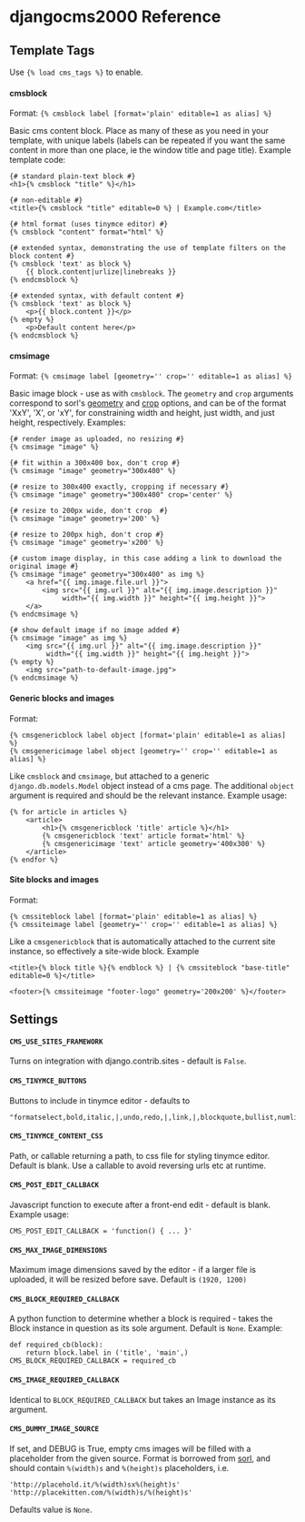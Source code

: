 # djangocms2000 Reference

## Template Tags

Use `{% load cms_tags %}` to enable.


#### cmsblock

Format: `{% cmsblock label [format='plain' editable=1 as alias] %}`

Basic cms content block. Place as many of these as you need in your template, 
with unique labels (labels can be repeated if you want the same content in 
more than one place, ie the window title and page title). Example template code:
    
    {# standard plain-text block #}
    <h1>{% cmsblock "title" %}</h1>
    
    {# non-editable #}
    <title>{% cmsblock "title" editable=0 %} | Example.com</title>
    
    {# html format (uses tinymce editor) #}
    {% cmsblock "content" format="html" %}
    
    {# extended syntax, demonstrating the use of template filters on the block content #}
    {% cmsblock 'text' as block %}
        {{ block.content|urlize|linebreaks }}
    {% endcmsblock %}

    {# extended syntax, with default content #}
    {% cmsblock 'text' as block %}
        <p>{{ block.content }}</p>
    {% empty %}
        <p>Default content here</p>
    {% endcmsblock %}    
    

#### cmsimage

Format: `{% cmsimage label [geometry='' crop='' editable=1 as alias] %}`

Basic image block - use as with `cmsblock`. The `geometry` and `crop` arguments
correspond to sorl's [geometry](http://thumbnail.sorl.net/template.html#geometry) and 
[crop](http://thumbnail.sorl.net/template.html#crop) options, and can be of the format
'XxY', 'X', or 'xY', for constraining width and height, just width, and just height, 
respectively. Examples:

    {# render image as uploaded, no resizing #}
    {% cmsimage "image" %}
    
    {# fit within a 300x400 box, don't crop #}
    {% cmsimage "image" geometry="300x400" %}
    
    {# resize to 300x400 exactly, cropping if necessary #}
    {% cmsimage "image" geometry="300x400" crop='center' %}
    
    {# resize to 200px wide, don't crop  #}
    {% cmsimage "image" geometry='200' %}
    
    {# resize to 200px high, don't crop #}
    {% cmsimage "image" geometry='x200' %}
    
    {# custom image display, in this case adding a link to download the original image #}
    {% cmsimage "image" geometry="300x400" as img %}
        <a href="{{ img.image.file.url }}">
            <img src="{{ img.url }}" alt="{{ img.image.description }}" 
                 width="{{ img.width }}" height="{{ img.height }}">
        </a>
    {% endcmsimage %}
    
    {# show default image if no image added #}
    {% cmsimage "image" as img %}
        <img src="{{ img.url }}" alt="{{ img.image.description }}" 
             width="{{ img.width }}" height="{{ img.height }}">
    {% empty %}
        <img src="path-to-default-image.jpg">
    {% endcmsimage %}
    

#### Generic blocks and images

Format:

    {% cmsgenericblock label object [format='plain' editable=1 as alias] %}
    {% cmsgenericimage label object [geometry='' crop='' editable=1 as alias] %}

Like `cmsblock` and `cmsimage`, but attached to a generic `django.db.models.Model` 
object instead of a cms page. The additional `object` argument is required and should 
be the relevant instance. Example usage:

    {% for article in articles %}
        <article>
            <h1>{% cmsgenericblock 'title' article %}</h1>
            {% cmsgenericblock 'text' article format='html' %}
            {% cmsgenericimage 'text' article geometry='400x300' %}
        </article>
    {% endfor %}


#### Site blocks and images

Format:

    {% cmssiteblock label [format='plain' editable=1 as alias] %}
    {% cmssiteimage label [geometry='' crop='' editable=1 as alias] %}

Like a `cmsgenericblock` that is automatically attached to the current site instance, 
so effectively a site-wide block. Example

    <title>{% block title %}{% endblock %} | {% cmssiteblock "base-title" editable=0 %}</title>
    
    <footer>{% cmssiteimage "footer-logo" geometry='200x200' %}</footer>


## Settings


#### `CMS_USE_SITES_FRAMEWORK`

Turns on integration with django.contrib.sites - default is `False`.


#### `CMS_TINYMCE_BUTTONS`

Buttons to include in tinymce editor - defaults to

    "formatselect,bold,italic,|,undo,redo,|,link,|,blockquote,bullist,numlist,|,pastetext,code"


#### `CMS_TINYMCE_CONTENT_CSS`

Path, or callable returning a path, to css file for styling tinymce editor. Default is
blank. Use a callable to avoid reversing urls etc at runtime.


#### `CMS_POST_EDIT_CALLBACK`

Javascript function to execute after a front-end edit - default is blank. Example usage:  

    CMS_POST_EDIT_CALLBACK = 'function() { ... }'
    

#### `CMS_MAX_IMAGE_DIMENSIONS`

Maximum image dimensions saved by the editor - if a larger file is uploaded, it 
will be resized before save. Default is `(1920, 1200)`


#### `CMS_BLOCK_REQUIRED_CALLBACK`

A python function to determine whether a block is required - takes the Block instance 
in question as its sole argument. Default is `None`. Example:

    def required_cb(block):
        return block.label in ('title', 'main',)
    CMS_BLOCK_REQUIRED_CALLBACK = required_cb


#### `CMS_IMAGE_REQUIRED_CALLBACK`

Identical to `BLOCK_REQUIRED_CALLBACK` but takes an Image instance as its argument.


#### `CMS_DUMMY_IMAGE_SOURCE`

If set, and DEBUG is True, empty cms images will be filled with a placeholder from 
the given source. Format is borrowed from
[sorl](http://sorl-thumbnail.readthedocs.org/en/latest/reference/settings.html),
and should contain `%(width)s` and `%(height)s` placeholders, i.e.

    'http://placehold.it/%(width)sx%(height)s'
    'http://placekitten.com/%(width)s/%(height)s'

Defaults value is `None`.